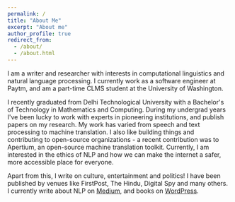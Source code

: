 ```yaml
---
permalink: /
title: "About Me"
excerpt: "About me"
author_profile: true
redirect_from: 
  - /about/
  - /about.html
---
```


I am a writer and researcher with interests in computational linguistics and natural language processing. I currently work as a software engineer at Paytm, and am a part-time CLMS student at the University of Washington.

I recently graduated from Delhi Technological University with a Bachelor's of Technology in Mathematics and Computing. During my undergrad years I've been lucky to work with experts in pioneering institutions, and publish papers on my research. My work has varied from speech and text processing to machine translation. I also like building things and contributing to open-source organizations - a recent contribution was to Apertium, an open-source machine translation toolkit. Currently, I am interested in the ethics of NLP and how we can make the internet a safer, more accessible place for everyone. 

Apart from this, I write on culture, entertainment and politics! I have been published by venues like FirstPost, The Hindu, Digital Spy and many others. I currently write about NLP on [Medium](selfassuredpaperreads.medium.com/), and books on [WordPress](pennyformyreviews.wordpress.com/).